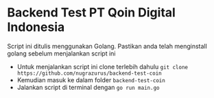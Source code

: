 # Backend Test PT Qoin Digital Indonesia
Script ini ditulis menggunakan Golang. Pastikan anda telah menginstall golang sebelum menjalankan script ini

- Untuk menjalankan script ini clone terlebih dahulu `git clone https://github.com/nugrazurus/backend-test-coin`<br/>
- Kemudian masuk ke dalam folder `backend-test-coin`
- Jalankan script di terminal dengan `go run main.go`

